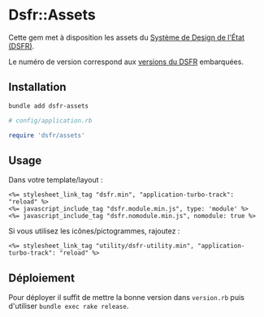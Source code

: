 # Dsfr::Assets

Cette gem met à disposition les assets du [Système de Design de l'État (DSFR)](https://github.com/GouvernementFR/dsfr).

Le numéro de version correspond aux [versions du DSFR](https://github.com/GouvernementFR/dsfr/releases) embarquées.

## Installation

```bash
bundle add dsfr-assets
```

```ruby
# config/application.rb

require 'dsfr/assets'
```
## Usage

Dans votre template/layout :

```erb
<%= stylesheet_link_tag "dsfr.min", "application-turbo-track": "reload" %>
<%= javascript_include_tag "dsfr.module.min.js", type: 'module' %>
<%= javascript_include_tag "dsfr.nomodule.min.js", nomodule: true %>
```

Si vous utilisez les icônes/pictogrammes, rajoutez :

```erb
<%= stylesheet_link_tag "utility/dsfr-utility.min", "application-turbo-track": "reload" %>
```

## Déploiement

Pour déployer il suffit de mettre la bonne version dans `version.rb`
puis d'utiliser `bundle exec rake release`.
